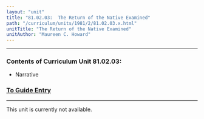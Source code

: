 ```yaml
---
layout: "unit"
title: "81.02.03:  The Return of the Native Examined"
path: "/curriculum/units/1981/2/81.02.03.x.html"
unitTitle: "The Return of the Native Examined"
unitAuthor: "Maureen C. Howard"
---
```

<body>
<hr/>
<h3>
Contents of Curriculum Unit 81.02.03:
</h3>
<ul>
<li>
Narrative
</li>
</ul>
<h3>
<a href="../../../guides/1981/2/81.02.03.x.html">
To Guide Entry
</a>
</h3>
<hr/>
This unit is currently not available.
</body>